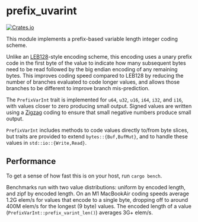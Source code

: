# prefix_uvarint

[![Crates.io][crates-badge]][crates-url]

[crates-badge]: https://img.shields.io/crates/v/prefix_uvarint.svg
[crates-url]: https://crates.io/crates/prefix_uvarint

This module implements a prefix-based variable length integer coding scheme.

Unlike an [LEB128](https://en.wikipedia.org/wiki/LEB128)-style encoding scheme, this encoding
uses a unary prefix code in the first byte of the value to indicate how many subsequent bytes
need to be read followed by the big endian encoding of any remaining bytes. This improves
coding speed compared to LEB128 by reducing the number of branches evaluated to code longer
values, and allows those branches to be different to improve branch mis-prediction.

The `PrefixVarInt` trait is implemented for `u64`, `u32`, `u16`, `i64`, `i32`, and `i16`, with
values closer to zero producing small output. Signed values are written using a [Zigzag](https://en.wikipedia.org/wiki/Variable-length_quantity#Zigzag_encoding)
coding to ensure that small negative numbers produce small output.

`PrefixVarInt` includes methods to code values directly to/from byte slices, but traits are
provided to extend `bytes::{Buf,BufMut}`, and to handle these values in `std::io::{Write,Read}`.

## Performance

To get a sense of how fast this is on your host, run `cargo bench`.

Benchmarks run with two value distributions: uniform by encoded length, and zipf by encoded length.
On an M1 MacBookAir coding speeds average 1.2G elem/s for values that encode to a single byte,
dropping off to around 400M elem/s for the longest (9 byte) values. The encoded length of a value
(`PrefixVarInt::prefix_varint_len()`) averages 3G+ elem/s.
